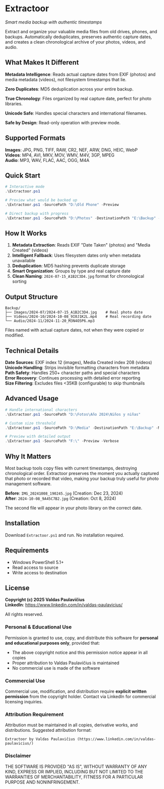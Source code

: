 # Extractoor

*Smart media backup with authentic timestamps*

Extract and organize your valuable media files from old drives, phones, and backups. Automatically deduplicates, preserves authentic capture dates, and creates a clean chronological archive of your photos, videos, and audio.

## What Makes It Different

**Metadata Intelligence**: Reads actual capture dates from EXIF (photos) and media metadata (videos), not filesystem timestamps that lie.

**Zero Duplicates**: MD5 deduplication across your entire backup.

**True Chronology**: Files organized by real capture date, perfect for photo libraries.

**Unicode Safe**: Handles special characters and international filenames.

**Safe by Design**: Read-only operation with preview mode.

## Supported Formats

**Images**: JPG, PNG, TIFF, RAW, CR2, NEF, ARW, DNG, HEIC, WebP  
**Videos**: MP4, AVI, MKV, MOV, WMV, M4V, 3GP, MPEG  
**Audio**: MP3, WAV, FLAC, AAC, OGG, M4A

## Quick Start

```powershell
# Interactive mode
.\Extractoor.ps1

# Preview what would be backed up
.\Extractoor.ps1 -SourcePath "D:\Old Phone" -Preview

# Direct backup with progress
.\Extractoor.ps1 -SourcePath "D:\Photos" -DestinationPath "E:\Backup" -Verbose
```

## How It Works

1. **Metadata Extraction**: Reads EXIF "Date Taken" (photos) and "Media Created" (videos)
2. **Intelligent Fallback**: Uses filesystem dates only when metadata unavailable  
3. **Deduplication**: MD5 hashing prevents duplicate storage
4. **Smart Organization**: Groups by type and real capture date
5. **Clean Naming**: `2024-07-15_A1B2C3D4.jpg` format for chronological sorting

## Output Structure

```
Backup/
├── Images/2024-07/2024-07-15_A1B2C3D4.jpg    # Real photo date
├── Videos/2024-10/2024-10-08_9I0J1K2L.mp4    # Real recording date  
└── Audio/2024-11/2024-11-20_M3N4O5P6.mp3
```

Files named with actual capture dates, not when they were copied or modified.

## Technical Details

**Date Sources**: EXIF index 12 (images), Media Created index 208 (videos)  
**Unicode Handling**: Strips invisible formatting characters from metadata  
**Path Safety**: Handles 250+ character paths and special characters  
**Error Recovery**: Continues processing with detailed error reporting  
**Size Filtering**: Excludes files <35KB (configurable) to skip thumbnails

## Advanced Usage

```powershell
# Handle international characters
.\Extractoor.ps1 -SourcePath "D:\Fotos\Año 2024\Niños y niñas"

# Custom size threshold
.\Extractoor.ps1 -SourcePath "D:\Media" -DestinationPath "E:\Backup" -MinFileSizeKB 50

# Preview with detailed output
.\Extractoor.ps1 -SourcePath "F:\" -Preview -Verbose
```

## Why It Matters

Most backup tools copy files with current timestamps, destroying chronological order. Extractoor preserves the moment you actually captured that photo or recorded that video, making your backup truly useful for photo management software.

**Before**: `IMG_20241008_190245.jpg` (Creation: Dec 23, 2024)  
**After**: `2024-10-08_9A45C7B2.jpg` (Creation: Oct 8, 2024)

The second file will appear in your photo library on the correct date.

## Installation

Download `Extractoor.ps1` and run. No installation required.

## Requirements

- Windows PowerShell 5.1+
- Read access to source
- Write access to destination

## License

**Copyright (c) 2025 Valdas Paulavičius**  
**LinkedIn**: https://www.linkedin.com/in/valdas-paulavicius/

All rights reserved.

### Personal & Educational Use
Permission is granted to use, copy, and distribute this software for **personal and educational purposes only**, provided that:
- The above copyright notice and this permission notice appear in all copies
- Proper attribution to Valdas Paulavičius is maintained
- No commercial use is made of the software

### Commercial Use
Commercial use, modification, and distribution require **explicit written permission** from the copyright holder. Contact via LinkedIn for commercial licensing inquiries.

### Attribution Requirement
Attribution must be maintained in all copies, derivative works, and distributions. Suggested attribution format:
```
Extractoor by Valdas Paulavičius (https://www.linkedin.com/in/valdas-paulavicius/)
```

### Disclaimer
THE SOFTWARE IS PROVIDED "AS IS", WITHOUT WARRANTY OF ANY KIND, EXPRESS OR IMPLIED, INCLUDING BUT NOT LIMITED TO THE WARRANTIES OF MERCHANTABILITY, FITNESS FOR A PARTICULAR PURPOSE AND NONINFRINGEMENT.

